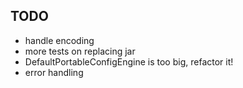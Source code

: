 ## TODO

* handle encoding
* more tests on replacing jar
* DefaultPortableConfigEngine is too big, refactor it!
* error handling